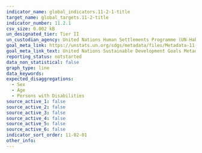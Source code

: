 ```yaml
---
indicator_name: global_indicators.11-2-1-title
target_name: global_targets.11-2-title
indicator_number: 11.2.1
csv_size: 0.002 kB
un_designated_tier: Tier II
un_custodian_agency: United Nations Human Settlements Programme (UN-Habitat)
goal_meta_link: https://unstats.un.org/sdgs/metadata/files/Metadata-11-02-01.pdf
goal_meta_link_text: United Nations Sustainable Development Goals Metadata (PDF 247 KB)
reporting_status: notstarted
data_non_statistical: false
graph_type: line
data_keywords:
expected_disaggregations:
  - Sex
  - Age
  - Persons with Disabilities
source_active_1: false
source_active_2: false
source_active_3: false
source_active_4: false
source_active_5: false
source_active_6: false
indicator_sort_order: 11-02-01
other_info: 
---
```

